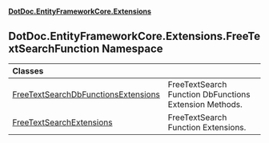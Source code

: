 #### [DotDoc\.EntityFrameworkCore\.Extensions](Home 'Home')

## DotDoc\.EntityFrameworkCore\.Extensions\.FreeTextSearchFunction Namespace

| Classes | |
| :--- | :--- |
| [FreeTextSearchDbFunctionsExtensions](FreeTextSearchDbFunctionsExtensions 'DotDoc\.EntityFrameworkCore\.Extensions\.FreeTextSearchFunction\.FreeTextSearchDbFunctionsExtensions') | FreeTextSearch Function DbFunctions Extension Methods\. |
| [FreeTextSearchExtensions](FreeTextSearchExtensions 'DotDoc\.EntityFrameworkCore\.Extensions\.FreeTextSearchFunction\.FreeTextSearchExtensions') | FreeTextSearch Function Extensions\. |
